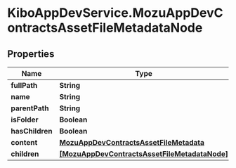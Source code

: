 # KiboAppDevService.MozuAppDevContractsAssetFileMetadataNode

## Properties

Name | Type | Description | Notes
------------ | ------------- | ------------- | -------------
**fullPath** | **String** |  | [optional] 
**name** | **String** |  | [optional] 
**parentPath** | **String** |  | [optional] 
**isFolder** | **Boolean** |  | [optional] 
**hasChildren** | **Boolean** |  | [optional] 
**content** | [**MozuAppDevContractsAssetFileMetadata**](MozuAppDevContractsAssetFileMetadata.md) |  | [optional] 
**children** | [**[MozuAppDevContractsAssetFileMetadataNode]**](MozuAppDevContractsAssetFileMetadataNode.md) |  | [optional] 


